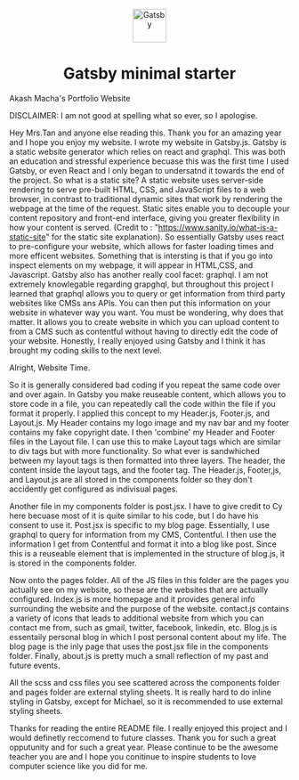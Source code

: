<p align="center">
  <a href="https://www.gatsbyjs.com/?utm_source=starter&utm_medium=readme&utm_campaign=minimal-starter">
    <img alt="Gatsby" src="https://www.gatsbyjs.com/Gatsby-Monogram.svg" width="60" />
  </a>
</p>
<h1 align="center">
  Gatsby minimal starter
</h1>
Akash Macha's Portfolio Website

DISCLAIMER: I am not good at spelling what so ever, so I apologise.

Hey Mrs.Tan and anyone else reading this. Thank you for an amazing year and I hope you enjoy my website. I wrote my website in Gatsby.js. Gatsby is a static website generator which relies on react and graphql. This was both an education and stressful experience becuase this was the first time I used Gatsby, or even React and I only began to undersatnd it towards the end of the project. So what is a static site? A static website uses server-side rendering to serve pre-built HTML, CSS, and JavaScript files to a web browser, in contrast to traditional dynamic sites that work by rendering the webpage at the time of the request. Static sites enable you to decouple your content repository and front-end interface, giving you greater flexibility in how your content is served. (Credit to : "https://www.sanity.io/what-is-a-static-site" for the static site explanation). So essentially Gatsby uses react to pre-configure your website, which allows for faster loading times and more efficent websites. Something that is intersting is that if you go into inspect elements on my webpage, it will appear in HTML,CSS, and Javascript. Gatsby also has another really cool facet: graphql. I am not extremely knowlegable regarding grapghql, but throughout this project I learned that graphql allows you to query or get information from third party websites like CMSs ans APIs. You can then put this information on your website in whatever way you want. You must be wondering, why does that matter. It allows you to create website in which you can upload content to from a CMS such as contentful without having to directly edit the code of your website. Honestly, I really enjoyed using Gatsby and I think it has brought my coding skills to the next level.

Alright, Website Time.

So it is generally considered bad coding if you repeat the same code over and over again. In Gatsby you make reuseable content, which allows you to store code in a file, you can repeatedly call the code within the file if you format it properly. I applied this concept to my Header.js, Footer.js, and Layout.js. My Header contains my logo image and my nav bar and my footer contains my fake copyright date. I then 'combine' my Header and Footer files in the Layout file. I can use this to make Layout tags which are similar to div tags but with more functionality. So what ever is sandwhiched between my layout tags is then formatted into three layers. The header, the content inside the layout tags, and the footer tag. The Header.js, Footer,js, and Layout.js are all stored in the components folder so they don't accidently get configured as indivisual pages.

Another file in my components folder is post.jsx. I have to give credit to Cy here becuase most of it is quite similar to his code, but I do have his consent to use it. Post.jsx is specific to my blog page. Essentially, I use graphql to query for information from my CMS, Contentful. I then use the information I get from Contentful and format it into a blog like post. Since this is a reuseable element that is implemented in the structure of blog.js, it is stored in the components folder.

Now onto the pages folder. All of the JS files in this folder are the pages you actually see on my website, so these are the websites that are actually configured. Index.js is more homepage and it provides general info surrounding the website and the purpose of the website. contact.js contains a variety of icons that leads to additional website from which you can contact me from, such as gmail, twitter, facebook, linkedin, etc. Blog.js is essentaily personal blog in which I post personal content about my life. The blog page is the inly page that uses the post.jsx file in the components folder. Finally, about.js is pretty much a small reflection of my past and future events.

All the scss and css files you see scattered across the components folder and pages folder are external styling sheets. It is really hard to do inline styling in Gatsby, except for Michael, so it is recommended to use external styling sheets.

Thanks for reading the entire README file. I really enjoyed this project and I would definetly reccomend to future classes. Thank you for such a great opputunity and for such a great year. Please continue to be the awesome teacher you are and I hope you conitinue to inspire students to love computer science like you did for me.
